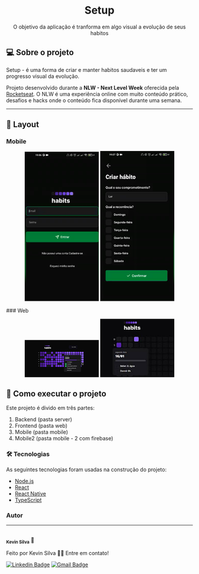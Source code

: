 <h1 align="center">Setup</h1>

<p align="center">O objetivo da aplicação é tranforma em algo visual a evolução de seus habitos</p>

## 💻 Sobre o projeto

 Setup - é uma forma de criar e manter habitos saudaveis e ter um progresso visual da evolução.


Projeto desenvolvido durante a **NLW - Next Level Week** oferecida pela [Rocketseat](https://blog.rocketseat.com.br).
O NLW é uma experiência online com muito conteúdo prático, desafios e hacks onde o conteúdo fica disponível durante uma semana.

---

## 🎨 Layout

### Mobile

<p align="center">
  <img alt="NextLevelWeek" title="#NextLevelWeek" src="./assets/mobile.png" width="200px">

  <img alt="NextLevelWeek" title="#NextLevelWeek" src="./assets/mobile2.png" width="200px">
</p>
### Web

<p align="center">
  <img alt="NextLevelWeek" title="#NextLevelWeek" src="./assets/web.png" width="200px">

  <img alt="NextLevelWeek" title="#NextLevelWeek" src="./assets/web2.jpg" width="200px">
</p>

## 🚀 Como executar o projeto

Este projeto é divido em três partes:
1. Backend (pasta server) 
2. Frontend (pasta web)
3. Mobile (pasta mobile)
4. Mobile2 (pasta mobile - 2 com firebase)   
### 🛠 Tecnologias

As seguintes tecnologias foram usadas na construção do projeto:

- [Node.js](https://nodejs.org/en/)
- [React](https://pt-br.reactjs.org/)
- [React Native](https://reactnative.dev/)
- [TypeScript](https://www.typescriptlang.org/)

### Autor
---
 <img style="border-radius: 50%;" src="https://avatars.githubusercontent.com/u/91382242?v=4" width="100px;" alt=""/>
 <br />
 <sub><b>Kevin Silva</b></sub> 🚀


Feito por Kevin Silva 👋🏽 Entre em contato!

[![Linkedin Badge](https://img.shields.io/badge/-Kevin-blue?style=flat-square&logo=Linkedin&logoColor=white&link=https://www.linkedin.com/in/kevin-silva-947b10167/)](https://www.linkedin.com/in/kevin-silva-947b10167/) 
[![Gmail Badge](https://img.shields.io/badge/-kevinks1973@gmail.com-c14438?style=flat-square&logo=Gmail&logoColor=white&link=mailto:kevinks1973@gmail.com)](mailto:kevinks1973@gmail.com)
